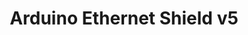 ---
title: "Arduino Ethernet Shield v5"
pins: "a0 a1 d4 d10 d11 d12 d13"
ethernet: "W5100"
sd: "unknown microSD"
---
